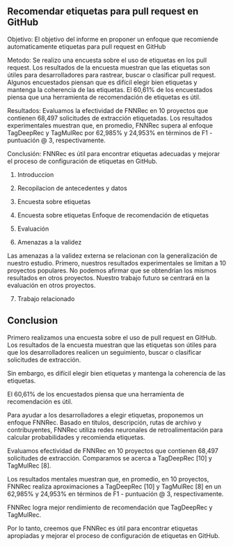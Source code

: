 ## Recomendar etiquetas para pull request en GitHub


Objetivo: El objetivo del informe en proponer un enfoque que recomiende automaticamente etiquetas para pull request en GitHub

Metodo: Se realizo una encuesta sobre el uso de etiquetas en los pull request. Los resultados de la encuesta muestran que las etiquetas son útiles para desarrolladores para rastrear, buscar o clasificar pull request. Algunos encuestados piensan que es difícil elegir bien etiquetas y mantenga la coherencia de las etiquetas. El 60,61% de los encuestados piensa que una herramienta de recomendación de etiquetas es útil.

Resultados: Evaluamos la efectividad de FNNRec en 10 proyectos que contienen 68,497 solicitudes de extracción etiquetadas. Los resultados experimentales muestran que, en promedio, FNNRec supera al enfoque TagDeepRec y TagMulRec por 62,985% y 24,953% en términos de F1 - puntuación @ 3, respectivamente. 

Conclusión: FNNRec es útil para encontrar etiquetas adecuadas y mejorar el proceso de configuración de etiquetas en GitHub.

1. Introduccion

2. Recopilacion de antecedentes y datos

3. Encuesta sobre etiquetas

4. Encuesta sobre etiquetas Enfoque de recomendación de etiquetas

5. Evaluación

6. Amenazas a la validez

Las amenazas a la validez externa se relacionan con la generalización de nuestro estudio. 
Primero, nuestros resultados experimentales se limitan a 10 proyectos populares.
No podemos afirmar que se obtendrían los mismos resultados en otros proyectos. Nuestro trabajo futuro se centrará en la evaluación en otros proyectos.

7. Trabajo relacionado

## Conclusion

Primero realizamos una encuesta sobre el uso de pull request en GitHub.
Los resultados de la encuesta muestran que las etiquetas son útiles para que los desarrolladores realicen un seguimiento, buscar o clasificar solicitudes de extracción. 

Sin embargo, es difícil elegir bien etiquetas y mantenga la coherencia de las etiquetas. 

El 60,61% de los encuestados piensa que una herramienta de recomendación es útil. 

Para ayudar a los desarrolladores a elegir etiquetas, proponemos un enfoque FNNRec. Basado en títulos, descripción, rutas de archivo y contribuyentes, FNNRec utiliza redes neuronales de retroalimentación para calcular probabilidades y recomienda etiquetas. 

Evaluamos efectividad de FNNRec en 10 proyectos que contienen 68,497 solicitudes de extracción. Comparamos se acerca a TagDeepRec [10] y TagMulRec [8]. 

Los resultados mentales muestran que, en promedio, en 10 proyectos, FNNRec
realiza aproximaciones a TagDeepRec [10] y TagMulRec [8] en un 62,985% y 24,953% en términos de F1 - puntuación @ 3, respectivamente. 

FNNRec logra mejor rendimiento de recomendación que TagDeepRec y TagMulRec.

Por lo tanto, creemos que FNNRec es útil para encontrar etiquetas apropiadas y
mejorar el proceso de configuración de etiquetas en GitHub.


